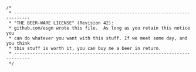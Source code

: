     /*
     * ----------------------------------------------------------------------------
     * "THE BEER-WARE LICENSE" (Revision 42):
     * github.com/esgn wrote this file.  As long as you retain this notice you
     * can do whatever you want with this stuff. If we meet some day, and you think
     * this stuff is worth it, you can buy me a beer in return.
     * ----------------------------------------------------------------------------
     */
